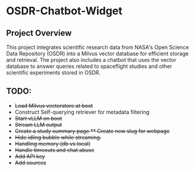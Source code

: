 # OSDR-Chatbot-Widget

## Project Overview
This project integrates scientific research data from NASA's Open Science Data Repository (OSDR) into a Milvus vector database for efficient storage and retrieval. The project also includes a chatbot that uses the vector database to answer queries related to spaceflight studies and other scientific experiments stored in OSDR.

## TODO:
* <s>Load Milvus vectorstore at boot</s>
* Construct Self-querying retriever for metadata filtering
* <s> Start vLLM on boot
* <s>Stream LLM output</s>
* Create a study summary page
** Create new slug for webpage
* <s>Hide idling bubble while streaming.</s>
* <s>Handling memory (db vs local)</s>
* Handle timeouts and chat abuse
* Add API key
* Add sources
